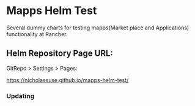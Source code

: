 # Mapps Helm Test

Several dummy charts for testing mapps(Market place and Applications) functionality at Rancher.

## Helm Repository Page URL:

GitRepo > Settings > Pages:

https://nicholassuse.github.io/mapps-helm-test/

### Updating
